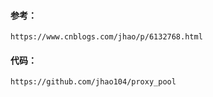 <!--
author: hack0072008
head: http://www.etcunion.com/static/logo1_128x128.jpg
date: 2019-01-11
title: python-爬虫代理池
tags: python,爬虫
images: http://www.etcunion.com/static/logo1_128x128.jpg
category: python 爬虫
status: publish
summary: python-爬虫代理池
-->



#### 参考：
    https://www.cnblogs.com/jhao/p/6132768.html

#### 代码：
    https://github.com/jhao104/proxy_pool
